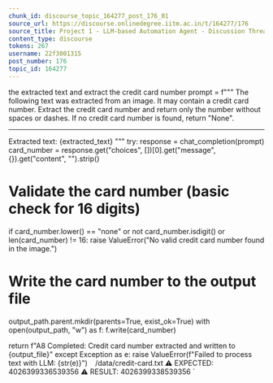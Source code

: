 ```yaml
---
chunk_id: discourse_topic_164277_post_176_01
source_url: https://discourse.onlinedegree.iitm.ac.in/t/164277/176
source_title: Project 1 - LLM-based Automation Agent - Discussion Thread [TDS Jan 2025]
content_type: discourse
tokens: 267
username: 22f3001315
post_number: 176
topic_id: 164277
---
```


 the extracted text and extract the credit card number
 prompt = f"""
 The following text was extracted from an image. It may contain a credit card number. 
 Extract the credit card number and return only the number without spaces or dashes. 
 If no credit card number is found, return "None".

---

Extracted text: {extracted_text}
 """
 try:
 response = chat_completion(prompt)
 card_number = response.get("choices", [])[0].get("message", {}).get("content", "").strip()

# Validate the card number (basic check for 16 digits)
 if card_number.lower() == "none" or not card_number.isdigit() or len(card_number) != 16:
 raise ValueError("No valid credit card number found in the image.")

# Write the card number to the output file
 output_path.parent.mkdir(parents=True, exist_ok=True)
 with open(output_path, "w") as f:
 f.write(card_number)

return f"A8 Completed: Credit card number extracted and written to {output_file}"
 except Exception as e:
 raise ValueError(f"Failed to process text with LLM: {str(e)}")
`
` /data/credit-card.txt
⚠️ EXPECTED:
4026399336539356
⚠️ RESULT:
4026399338539356
`
